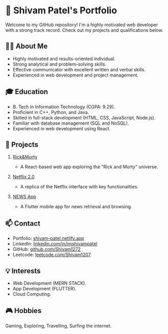 # 💼 Shivam Patel's Portfolio

Welcome to my GitHub repository! I'm a highly motivated web developer with a strong track record. Check out my projects and qualifications below.

## 👨‍💻 About Me

- Highly motivated and results-oriented individual.
- Strong analytical and problem-solving skills.
- Effective communicator with excellent written and verbal skills.
- Experienced in web development and project management.

## 🎓 Education

- B. Tech in Information Technology (CGPA: 9.29).
- Proficient in C++, Python, and Java.
- Skilled in full-stack development (HTML, CSS, JavaScript, Node.js).
- Familiar with database management (SQL and NoSQL).
- Experienced in web development using React.

## 🚀 Projects

1. [Rick&Morty](https://shivampatel-rickandmorty.netlify.app/)
   - A React-based web app exploring the "Rick and Morty" universe.

2. [Netflix 2.0](https://shivam-netflixclone.netlify.app/)
   - A replica of the Netflix interface with key functionalities.

3. [NEWS App](https://github.com/Shivam1272/Flutter_News)
   - A Flutter mobile app for news retrieval and browsing.

## 📫 Contact

- Portfolio: [shivam-patel.netlify.app](https://shivam-patel.netlify.app/)
- LinkedIn: [linkedin.com/in/imshivampatel](https://www.linkedin.com/in/imshivampatel/)
- GitHub: [github.com/Shivam1272](https://github.com/Shivam1272)
- Leetcode: [leetcode.com/Shivam1207](https://leetcode.com/Shivam1207)

## 💡 Interests

- Web Development (MERN STACK).
- App Development (FLUTTER).
- Cloud Computing.

## 🎮 Hobbies

Gaming, Exploring, Travelling, Surfing the internet.
